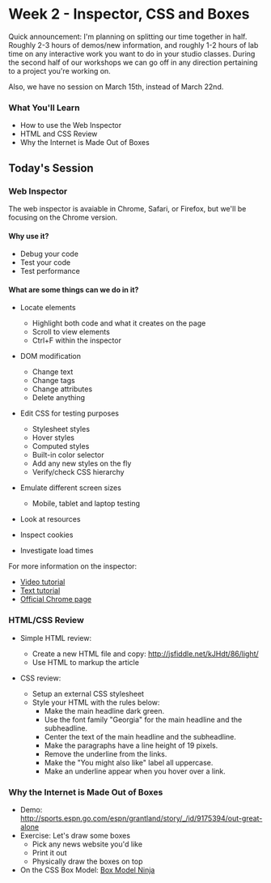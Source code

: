 # Week 2 - Inspector, CSS and Boxes

Quick announcement: I'm planning on splitting our time together in half. Roughly 2-3 hours of demos/new information, and roughly 1-2 hours of lab time on any interactive work you want to do in your studio classes. During the second half of our workshops we can go off in any direction pertaining to a project you're working on.

Also, we have no session on March 15th, instead of March 22nd.

### What You'll Learn
* How to use the Web Inspector
* HTML and CSS Review
* Why the Internet is Made Out of Boxes

## Today's Session

### Web Inspector

The web inspector is avaiable in Chrome, Safari, or Firefox, but we'll be focusing on the Chrome version.

#### Why use it?
- Debug your code
- Test your code
- Test performance

#### What are some things can we do in it?
- Locate elements
    + Highlight both code and what it creates on the page
    + Scroll to view elements
    + Ctrl+F within the inspector

- DOM modification
    + Change text
    + Change tags
    + Change attributes
    + Delete anything

- Edit CSS for testing purposes
    + Stylesheet styles
    + Hover styles
    + Computed styles
    + Built-in color selector
    + Add any new styles on the fly
    + Verify/check CSS hierarchy

- Emulate different screen sizes
    + Mobile, tablet and laptop testing

- Look at resources
- Inspect cookies
- Investigate load times

For more information on the inspector:
- [Video tutorial](http://discover-devtools.codeschool.com/)
- [Text tutorial](http://code.tutsplus.com/tutorials/chrome-dev-tools-markup-and-style--net-27149)
- [Official Chrome page](https://developer.chrome.com/devtools)

### HTML/CSS Review

- Simple HTML review: 
    + Create a new HTML file and copy: http://jsfiddle.net/kJHdt/86/light/
    + Use HTML to markup the article

- CSS review:
    + Setup an external CSS stylesheet
    + Style your HTML with the rules below:
        + Make the main headline dark green.
        + Use the font family "Georgia" for the main headline and the subheadline.
        + Center the text of the main headline and the subheadline.
        + Make the paragraphs have a line height of 19 pixels.
        + Remove the underline from the links.
        + Make the "You might also like" label all uppercase.
        + Make an underline appear when you hover over a link. 

### Why the Internet is Made Out of Boxes
- Demo: http://sports.espn.go.com/espn/grantland/story/_/id/9175394/out-great-alone
- Exercise: Let's draw some boxes
    * Pick any news website you'd like
    * Print it out
    * Physically draw the boxes on top
- On the CSS Box Model: [Box Model Ninja](http://codewithme.us/exercises/box-model-ninja.html)





